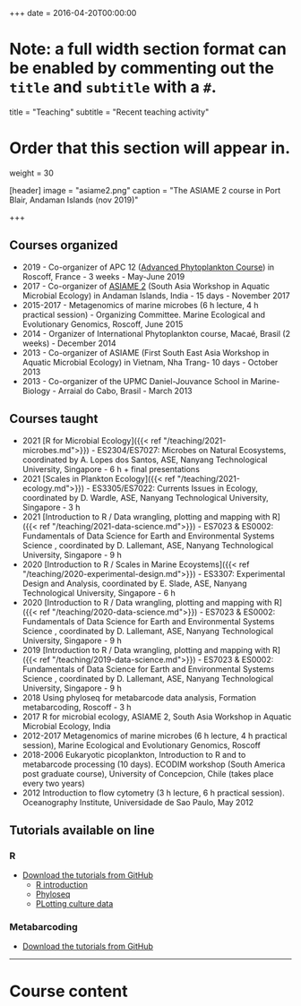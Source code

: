+++
date = 2016-04-20T00:00:00

# Note: a full width section format can be enabled by commenting out the `title` and `subtitle` with a `#`.
title = "Teaching"
subtitle = "Recent teaching activity"

# Order that this section will appear in.
weight = 30

[header]
image = "asiame2.png"
caption = "The ASIAME 2 course in Port Blair, Andaman Islands (nov 2019)"

+++

## Courses organized

* 2019 - Co-organizer of APC 12 ([Advanced Phytoplankton Course](https://sites.google.com/view/apc12/home)) in Roscoff, France - 3 weeks - May-June 2019
* 2017 - Co-organizer of [ASIAME 2](https://sites.google.com/view/asiame2) (South Asia Workshop in Aquatic Microbial Ecology) in Andaman Islands, India - 15 days - November 2017
* 2015-2017 - Metagenomics of marine microbes (6 h lecture, 4 h practical session) - Organizing Committee.  Marine Ecological and Evolutionary Genomics, Roscoff, June 2015
* 2014 - Organizer of International Phytoplankton course, Macaé, Brasil (2 weeks) -  December 2014
* 2013 - Co-organizer of ASIAME (First South East Asia Workshop in Aquatic Microbial Ecology) in Vietnam, Nha Trang- 10 days - October 2013
* 2013 - Co-organizer of the UPMC Daniel-Jouvance School in Marine-Biology - Arraial do Cabo, Brasil -  March 2013

## Courses taught
* 2021 [R for Microbial Ecology]({{< ref "/teaching/2021-microbes.md">}}) - ES2304/ES7027: Microbes on Natural Ecosystems, coordinated by A. Lopes dos Santos, ASE, Nanyang Technological University, Singapore - 6 h + final presentations
* 2021 [Scales in Plankton Ecology]({{< ref "/teaching/2021-ecology.md">}}) - ES3305/ES7022: Currents Issues in Ecology, coordinated by D. Wardle, ASE, Nanyang Technological University, Singapore - 3 h
* 2021 [Introduction to R / Data wrangling, plotting and mapping with R]({{< ref "/teaching/2021-data-science.md">}}) - ES7023 & ES0002: Fundamentals of Data Science for Earth and Environmental Systems Science , coordinated by D. Lallemant, ASE, Nanyang Technological University, Singapore - 9 h
* 2020 [Introduction to R / Scales in Marine Ecoystems]({{< ref "/teaching/2020-experimental-design.md">}}) - ES3307: Experimental Design and Analysis, coordinated by E. Slade, ASE, Nanyang Technological University, Singapore - 6 h
* 2020 [Introduction to R / Data wrangling, plotting and mapping with R]({{< ref "/teaching/2020-data-science.md">}}) - ES7023 & ES0002: Fundamentals of Data Science for Earth and Environmental Systems Science , coordinated by D. Lallemant, ASE, Nanyang Technological University, Singapore - 9 h
* 2019 [Introduction to R / Data wrangling, plotting and mapping with R]({{< ref "/teaching/2019-data-science.md">}}) - ES7023 & ES0002: Fundamentals of Data Science for Earth and Environmental Systems Science , coordinated by D. Lallemant, ASE, Nanyang Technological University, Singapore - 9 h
* 2018  Using phyloseq for metabarcode data analysis, Formation metabarcoding, Roscoff - 3 h
* 2017  R for microbial ecology, ASIAME 2, South Asia Workshop in Aquatic Microbial Ecology, India
* 2012-2017  Metagenomics of marine microbes (6 h lecture, 4 h practical session), Marine Ecological and Evolutionary Genomics, Roscoff
* 2018-2006   Eukaryotic picoplankton, Introduction to R and to metabarcode processing (10 days). ECODIM workshop (South America post graduate course), University of Concepcion, Chile (takes place every two years)
* 2012  Introduction to flow cytometry (3 h lecture, 6 h practical session). Oceanography Institute, Universidade de Sao Paulo, May 2012

## Tutorials available on line

### R
* [Download the tutorials from GitHub](https://github.com/vaulot/R_tutorials)
    * [R introduction](https://vaulot.github.io/tutorials/R_introduction_tutorial.html)
    * [Phyloseq](https://vaulot.github.io/tutorials/Phyloseq_tutorial.html)
    * [PLotting culture data](https://vaulot.github.io/tutorials/R_tutorial_cultures.html)

### Metabarcoding
* [Download the tutorials from GitHub](https://github.com/vaulot/metabarcodes_tutorials)

---

# Course content

